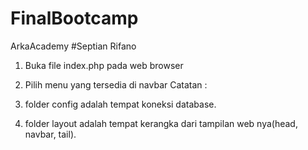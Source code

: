 # FinalBootcamp
ArkaAcademy
#Septian Rifano

1. Buka file index.php pada web browser
2. Pilih menu yang tersedia di navbar
Catatan :

  1. folder config adalah tempat koneksi database.
  2. folder layout adalah tempat kerangka dari tampilan web nya(head, navbar, tail).
